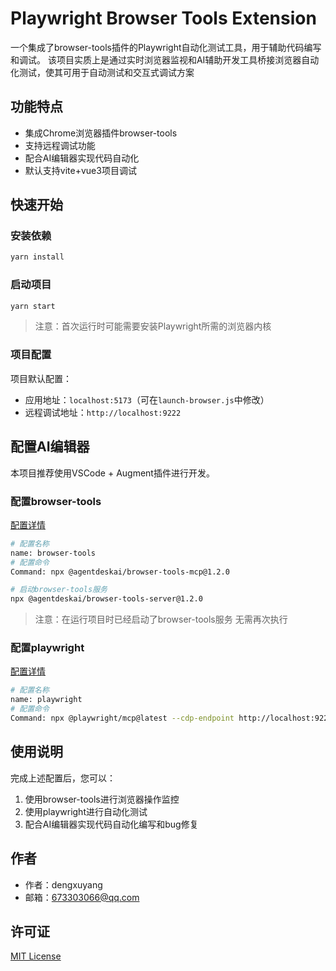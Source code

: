 <!--
 * @Author: dengxuyang
 * @Date: 2025-04-25 10:02:36
 * @LastEditors: 673303066@qq.com
 * @LastEditTime: 2025-04-29 14:41:30
 * @FilePath: /Playwright Browser Tools Extension/README.md
 * @Description: 
-->
# Playwright Browser Tools Extension

一个集成了browser-tools插件的Playwright自动化测试工具，用于辅助代码编写和调试。
该项目实质上是通过实时浏览器监视和AI辅助开发工具桥接浏览器自动化测试，使其可用于自动测试和交互式调试方案
## 功能特点

- 集成Chrome浏览器插件browser-tools
- 支持远程调试功能
- 配合AI编辑器实现代码自动化
- 默认支持vite+vue3项目调试

## 快速开始

### 安装依赖

```bash
yarn install
```

### 启动项目

```bash
yarn start
```

> 注意：首次运行时可能需要安装Playwright所需的浏览器内核

### 项目配置

项目默认配置：
- 应用地址：`localhost:5173`（可在`launch-browser.js`中修改）
- 远程调试地址：`http://localhost:9222`

## 配置AI编辑器

本项目推荐使用VSCode + Augment插件进行开发。

### 配置browser-tools

[配置详情](https://mcp.so/server/browser-tools-mcp/AgentDeskAI?tab=content)

```bash
# 配置名称
name: browser-tools
# 配置命令
Command: npx @agentdeskai/browser-tools-mcp@1.2.0

# 启动browser-tools服务 
npx @agentdeskai/browser-tools-server@1.2.0
```
> 注意：在运行项目时已经启动了browser-tools服务 无需再次执行 
### 配置playwright

[配置详情](https://mcp.so/server/playwright-mcp/microsoft?tab=content)

```bash
# 配置名称
name: playwright
# 配置命令
Command: npx @playwright/mcp@latest --cdp-endpoint http://localhost:9222
```

## 使用说明

完成上述配置后，您可以：
1. 使用browser-tools进行浏览器操作监控
2. 使用playwright进行自动化测试
3. 配合AI编辑器实现代码自动化编写和bug修复

## 作者

- 作者：dengxuyang
- 邮箱：673303066@qq.com

## 许可证

[MIT License](LICENSE)
